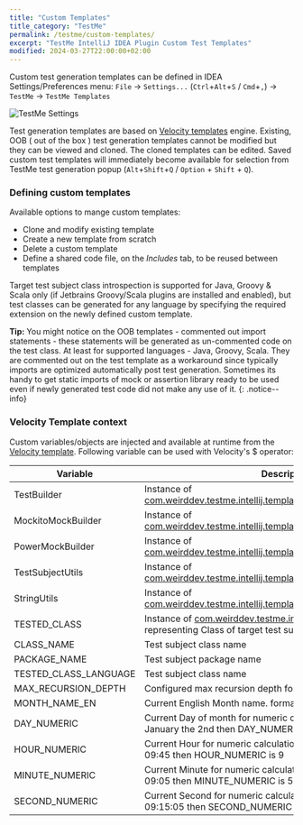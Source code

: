 ```yaml
---
title: "Custom Templates"
title_category: "TestMe"
permalink: /testme/custom-templates/
excerpt: "TestMe IntelliJ IDEA Plugin Custom Test Templates"
modified: 2024-03-27T22:00:00+02:00
---
```


Custom test generation templates can be defined in IDEA Settings/Preferences
menu: `File` -> `Settings...` (`Ctrl`+`Alt`+`S` / `Cmd`+`,`) -> `TestMe` -> `TestMe Templates`

![TestMe Settings](/assets/images/testme-settings-templates.png)

Test generation templates are based on [Velocity templates](https://velocity.apache.org/engine/1.7/vtl-reference.html) engine.
Existing, OOB ( out of the box ) test generation templates cannot be modified but they can be viewed and cloned. The cloned templates can be edited.
Saved custom test templates will immediately become available for selection from TestMe test generation popup (`Alt`+`Shift`+`Q` / `Option` + `Shift` + `Q`).

### Defining custom templates

Available options to mange custom templates:

- Clone and modify existing template
- Create a new template from scratch
- Delete a custom template
- Define a shared code file, on the _Includes_ tab, to be reused between templates

Target test subject class introspection is supported for Java, Groovy & Scala only (if Jetbrains Groovy/Scala plugins are installed and enabled),
but test classes can be generated for any language by specifying the required extension on the newly defined custom template.

**Tip:** You might notice on the OOB templates - commented out import statements - these statements will be generated as un-commented code on the test class.
At least for supported languages - Java, Groovy, Scala. They are commented out on the test template as a workaround since typically imports are optimized
automatically post test generation.
Sometimes its handy to get static imports of mock or assertion library ready to be used even if newly generated test code did not make any use of it.
{: .notice--info}

### Velocity Template context

Custom variables/objects are injected and available at runtime from the [Velocity template](https://velocity.apache.org/engine/1.7/vtl-reference.html).
Following variable can be used with Velocity's $ operator:

| Variable              | Description                                                                                                                                                                           |
|-----------------------|---------------------------------------------------------------------------------------------------------------------------------------------------------------------------------------|
| TestBuilder           | Instance of [com.weirddev.testme.intellij.template.context.TestBuilder](/testme/javadoc/com/weirddev/testme/intellij/template/context/TestBuilder.html)                               |
| MockitoMockBuilder    | Instance of [com.weirddev.testme.intellij.template.context.MockitoMockBuilder](/testme/javadoc/com/weirddev/testme/intellij/template/context/MockitoMockBuilder.html)                 |
| PowerMockBuilder      | Instance of [com.weirddev.testme.intellij.template.context.PowerMockBuilder](/testme/javadoc/com/weirddev/testme/intellij/template/context/PowerMockBuilder.html)                     |
| TestSubjectUtils      | Instance of [com.weirddev.testme.intellij.template.context.TestSubjectInspector](/testme/javadoc/com/weirddev/testme/intellij/template/context/TestSubjectInspector.html)             |
| StringUtils           | Instance of [com.weirddev.testme.intellij.template.context.StringUtils](/testme/javadoc/com/weirddev/testme/intellij/template/context/StringUtils.html)                               |
| TESTED_CLASS          | Instance of [com.weirddev.testme.intellij.template.context.Type](/testme/javadoc/com/weirddev/testme/intellij/template/context/Type.html) - representing Class of target test subject |
| CLASS_NAME            | Test subject class name                                                                                                                                                               |
| PACKAGE_NAME          | Test subject package name                                                                                                                                                             |
| TESTED_CLASS_LANGUAGE | Test subject class name                                                                                                                                                               |
| MAX_RECURSION_DEPTH   | Configured max recursion depth for object graph introspection                                                                                                                         |
| MONTH_NAME_EN         | Current English Month name. format MMMM                                                                                                                                               |
| DAY_NUMERIC           | Current Day of month for numeric calculations. i.e. if today is January the 2nd then DAY_NUMERIC is 2                                                                                 |
| HOUR_NUMERIC          | Current Hour for numeric calculations. i.e. if the current time is 09:45 then HOUR_NUMERIC is 9                                                                                       |
| MINUTE_NUMERIC        | Current Minute for numeric calculations. i.e. if the current time is 09:05 then MINUTE_NUMERIC is 5                                                                                   |
| SECOND_NUMERIC        | Current Second for numeric calculations. i.e. if the current time is 09:15:05 then SECOND_NUMERIC is 5                                                                                |

